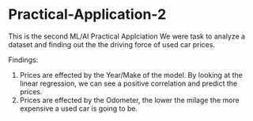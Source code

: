 # Practical-Application-2

This is the second ML/AI Practical Applciation We were task to analyze a dataset and finding out the the driving force of used car prices.

Findings:

1. Prices are effected by the Year/Make of the model.  By looking at the linear regression, we can see a positive correlation and predict the prices.
2. Prices are effected by the Odometer, the lower the milage the more expensive a used car is going to be.

